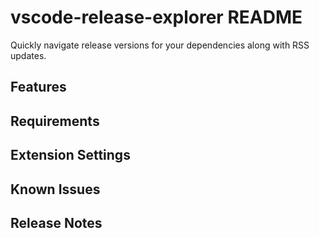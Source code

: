 # vscode-release-explorer README

Quickly navigate release versions for your dependencies along with RSS updates.

## Features

## Requirements

## Extension Settings

## Known Issues

## Release Notes
